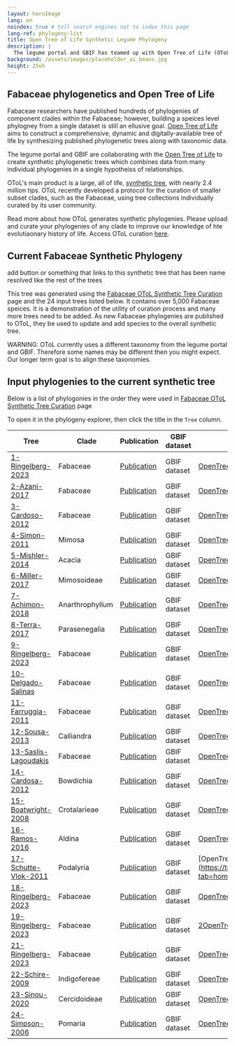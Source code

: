 ```yaml
---
layout: heroImage
lang: en
noindex: true # tell search engines not to index this page
lang-ref: phylogeny-list
title: Open Tree of Life Synthetic Legume Phylogeny
description: |
  The legume portal and GBIF has teamed up with Open Tree of Life (OToL) to create curated synthetic phylogeny of the legume family. 
background: /assets/images/placeholder_ai_beans.jpg
height: 25vh
---
```


## Fabaceae phylogenetics and Open Tree of Life

Fabaceae researchers have published hundreds of phylogenies of component clades within the Fabaceae; however, building a speices level phylogney from a single dataset is still an ellusive goal.  [Open Tree of Life](https://tree.opentreeoflife.org/about/open-tree-of-life) aims to construct a comprehensive, dynamic and digitally-available tree of life by synthesizing published phylogenetic trees along with taxonomic data.

The legume portal and GBIF are collaborating with the [Open Tree of Life](https://tree.opentreeoflife.org/about/open-tree-of-life) to create synthetic phylogenetic trees which combines data from many individual phylogenies in a single hypotheiss of relationships.

OToL's main product is a large, all of life, [synthetic tree](https://tree.opentreeoflife.org/opentree/argus/opentree14.7@ott93302), with nearly 2.4 million tips.  OToL recently developed a protocol for the curation of smaller subset clades, such as the Fabaceae, using tree collections individually curated by its user community.

Read more about how OToL generates synthetic phylogenies.  Please upload and curate your phylogenies of any clade to improve our knowledge of hte evolutiaonary history of life. Access OToL curation [here](https://tree.opentreeoflife.org/curator).

## Current Fabaceae Synthetic Phylogeny

add button or something that links to this synthetic tree that has been name resolved like the rest of the trees

This tree was generated using the [Fabaceae OToL Synthetic Tree Curation](https://tree.opentreeoflife.org/curator/collection/view/acaciamulga/fabaceae) page and the 24 input trees listed below. It contains over 5,000 Fabaceae speices. It is a demonstration of the utility of curation process and many more trees need to be added.  As new Fabaceae phylogenies are published to OToL, they be used to update and add species to the overall synthetic tree.

WARNING: OToL currently uses a different taxonomy from the legume portal and GBIF.  Therefore some names may be different then you might expect. Our longer term goal is to align these taxonomies.

## Input phylogenies to the current synthetic tree 
Below is a list of phylogonies in the order they were used in [Fabaceae OToL Synthetic Tree Curation](https://tree.opentreeoflife.org/curator/collection/view/acaciamulga/fabaceae) page


To open it in the phylogeny explorer, then click the title in the `Tree` column. 


Tree         | Clade              | Publication     | GBIF dataset  |   OpenTree Study
-------------|------------------- |------------     |-------------  |--------------- 
[1-Ringelberg-2023](../explore?tree=1-Ringelberg-2023) | Fabaceae | [Publication](https://www.science.org/doi/10.1126/sciadv.ade4954)     | GBIF dataset          |   [OpenTree Study](https://tree.opentreeoflife.org/curator/study/view/ot_2227/?tab=home)
[2-Azani-2017](../explore?tree=2-Azani-2017) | Fabaceae | [Publication](https://onlinelibrary.wiley.com/doi/abs/10.12705/661.3)    | GBIF dataset          |   [OpenTree Study](https://tree.opentreeoflife.org/curator/study/view/ot_1050/?tab=home)
[3-Cardoso-2012](../explore?tree=3-Cardoso-2012) | Fabaceae | [Publication](https://bsapubs.onlinelibrary.wiley.com/doi/full/10.3732/ajb.1200380)     | GBIF dataset          |   [OpenTree Study](https://tree.opentreeoflife.org/curator/study/view/pg_2057/?tab=home)
[4-Simon-2011](../explore?tree=4-Simon-2011) | Mimosa | [Publication](https://bsapubs.onlinelibrary.wiley.com/doi/full/10.3732/ajb.1000520)     | GBIF dataset          |   [OpenTree Study](https://tree.opentreeoflife.org/curator/study/view/pg_293/?tab=home)
[5-Mishler-2014](../explore?tree=5-Mishler-2014) | Acacia | [Publication](https://www.nature.com/articles/ncomms5473)     | GBIF dataset          |   [OpenTree Study](https://tree.opentreeoflife.org/curator/study/view/ot_303/?tab=home)
[6-Miller-2017](../explore?tree=1-Ringelberg-2023) | Mimosoideae | [Publication]([https://www.science.org/doi/10.1126/sciadv.ade4954](https://doi.org/10.1600/036364417X696140))     | GBIF dataset          |   [OpenTree Study]([https://tree.opentreeoflife.org/curator/study/view/ot_2227/?tab=home](https://tree.opentreeoflife.org/curator/study/view/ot_1229/?tab=home))
[7-Achimon-2018](../explore?tree=7-Achimon-2018) | Anarthrophyllum | [Publication](https://link.springer.com/article/10.1007/s13127-017-0355-1)     | GBIF dataset          |   [OpenTree Study](https://tree.opentreeoflife.org/curator/study/view/ot_1228/?tab=home)
[8-Terra-2017](../explore?tree=1-Ringelberg-2023) | Parasenegalia | [Publication]([https://www.science.org/doi/10.1126/sciadv.ade4954](https://doi.org/10.1600/036364417X696122))     | GBIF dataset          |   [OpenTree Study]([https://tree.opentreeoflife.org/curator/study/view/ot_2227/?tab=home](https://tree.opentreeoflife.org/curator/study/view/ot_1881/?tab=home))
[9-Ringelberg-2023](../explore?tree=1-Ringelberg-2023) | Fabaceae | [Publication](https://www.science.org/doi/10.1126/sciadv.ade4954)     | GBIF dataset          |   [OpenTree Study](https://tree.opentreeoflife.org/curator/study/view/ot_2227/?tab=home)
[10-Delgado-Salinas](../explore?tree=10-Delgado-Salinas) | Fabaceae | [Publication](https://bsapubs.onlinelibrary.wiley.com/doi/10.3732/ajb.1100069)     | GBIF dataset          |   [OpenTree Study](https://tree.opentreeoflife.org/curator/study/view/pg_548/?tab=home)
[11-Farruggia-2011](../explore?tree=11-Farruggia-2011) | Fabaceae | [Publication](https://link.springer.com/article/10.1007/s12228-011-9189-x)     | GBIF dataset          |   [OpenTree Study](https://tree.opentreeoflife.org/curator/study/view/pg_590/?tab=home)
[12-Sousa-2013](../explore?tree=12-Sousa-2013) | Calliandra | [Publication](https://tree.opentreeoflife.org/curator/study/view/pg_2912/?tab=home)     | GBIF dataset          |   [OpenTree Study](https://onlinelibrary.wiley.com/doi/abs/10.12705/626.2)
[13-Saslis-Lagoudakis](../explore?tree=13-Saslis-Lagoudakis) | Fabaceae | [Publication](https://bsapubs.onlinelibrary.wiley.com/doi/full/10.3732/ajb.0800101)     | GBIF dataset          |   [OpenTree Study](https://tree.opentreeoflife.org/curator/study/view/pg_1862/?tab=home)
[14-Cardosa-2012](../explore?tree=14-Cardosa-2012) | Bowdichia | [Publication](https://www.ingentaconnect.com/content/iapt/tax/2012/00000061/00000005/art00012)     | GBIF dataset          |   [OpenTree Study](https://tree.opentreeoflife.org/curator/study/view/pg_2055/?tab=home)
[15-Boatwright-2008](../explore?tree=15-Boatwright-2008) | Crotalarieae | [Publication](https://www.ingentaconnect.com/content/aspt/sb/2008/00000033/00000004/art00013)     | GBIF dataset          |   [OpenTree Study](https://tree.opentreeoflife.org/curator/study/view/pg_58/?tab=home)
[16-Ramos-2016](../explore?tree=16-Ramos-2016) | Aldina | [Publication](https://www.sciencedirect.com/science/article/pii/S1055790315003966?via%3Dihub)     | GBIF dataset          |   [OpenTree Study](https://tree.opentreeoflife.org/curator/study/view/ot_1443/?tab=home)
[17-Schutte-Vlok-2011](../explore?tree=17-Schutte-Vlok-2011) | Podalyria | [Publication](https://www.ingentaconnect.com/content/aspt/sb/2011/00000036/00000003/art00011)     | GBIF dataset          |   [OpenTree Study](https://tree.opentreeoflife.org/curator/study/view/pg_2077/?tab=home
[18-Ringelberg-2023](../explore?tree=1-Ringelberg-2023) | Fabaceae | [Publication](https://www.science.org/doi/10.1126/sciadv.ade4954)     | GBIF dataset          |   [OpenTree Study](https://tree.opentreeoflife.org/curator/study/view/ot_2227/?tab=home)
[19-Ringelberg-2023](../explore?tree=1-Ringelberg-2023) | Fabaceae | [Publication](https://www.science.org/doi/10.1126/sciadv.ade4954)     | GBIF dataset          |   [2OpenTree Study](https://tree.opentreeoflife.org/curator/study/view/ot_2227/?tab=home)
[21-Ringelberg-2023](../explore?tree=1-Ringelberg-2023) | Fabaceae | [Publication](https://www.science.org/doi/10.1126/sciadv.ade4954)     | GBIF dataset          |   [OpenTree Study](https://tree.opentreeoflife.org/curator/study/view/ot_2227/?tab=home)
[22-Schire-2009](../explore?tree=22-Schire-2009) | Indigofereae | [Publication](https://bsapubs.onlinelibrary.wiley.com/doi/full/10.3732/ajb.0800185)     | GBIF dataset          |   [OpenTree Study](https://tree.opentreeoflife.org/curator/study/view/pg_270/?tab=home)
[23-Sinou-2020](../explore?tree=23-Sinou-2020) | Cercidoideae | [Publication](https://onlinelibrary.wiley.com/doi/10.1002/tax.12207)     | GBIF dataset          |   [OpenTree Study](https://tree.opentreeoflife.org/curator/study/view/ot_1987/?tab=home)
[24-Simpson-2006](../explore?tree=24-Simpson-2006) | Pomaria | [Publication](https://www.ingentaconnect.com/content/aspt/sb/2006/00000031/00000004/art00011)     | GBIF dataset          |   [OpenTree Study](https://tree.opentreeoflife.org/curator/study/view/pg_138/?tab=home)
